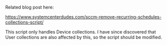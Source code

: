 Related blog post here:

https://www.systemcenterdudes.com/sccm-remove-recurring-schedules-collections-script/

This script only handles Device collections. I have since discovered that User collections are also affected by this, so the script should be modified.
